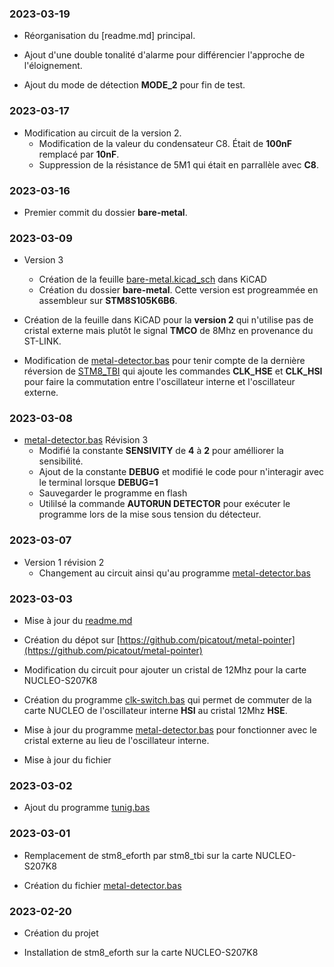 ### 2023-03-19

* Réorganisation du [readme.md] principal.

* Ajout d'une double tonalité d'alarme pour différencier l'approche de l'éloignement. 

* Ajout du mode de détection **MODE_2** pour fin de test.

### 2023-03-17

* Modification au circuit de la version 2. 
    * Modification de la valeur du condensateur C8. Était de **100nF** remplacé par **10nF**. 
    * Suppression de la résistance de 5M1 qui était en parrallèle avec **C8**.

### 2023-03-16 

* Premier commit du dossier **bare-metal**. 

### 2023-03-09 

* Version 3 
    * Création de la feuille [bare-metal.kicad_sch](KiCAD/bare-metal.kicad_sch) dans KiCAD
    * Création du dossier **bare-metal**. Cette version est progreammée en assembleur sur **STM8S105K6B6**.

* Création de la feuille dans KiCAD pour la **version 2** qui n'utilise pas de cristal externe mais plutôt le signal **TMCO** de 8Mhz en provenance du ST-LINK. 

* Modification de [metal-detector.bas](metal-detector.bas) pour tenir compte de la dernière réversion de [STM8_TBI](https://github.com/picatout/stm8_tbi) qui ajoute les commandes **CLK_HSE** et **CLK_HSI** pour faire la commutation entre l'oscillateur  interne et l'oscillateur externe.

### 2023-03-08 

* [metal-detector.bas](metal-detector.bas) Révision 3
    * Modifié la constante  **SENSIVITY**  de **4** à **2** pour amélliorer la sensibilité. 
    * Ajout de la constante **DEBUG** et modifié le code pour n'interagir avec le terminal lorsque **DEBUG=1**
    * Sauvegarder le programme en flash 
    * Utililsé la commande **AUTORUN DETECTOR** pour exécuter le programme lors de la mise sous tension du détecteur.
    
### 2023-03-07

* Version 1 révision 2
    * Changement au circuit ainsi qu'au programme [metal-detector.bas](metal-detector.bas)


### 2023-03-03

* Mise à jour du [readme.md](readme.md)

* Création du dépot sur [https://github.com/picatout/metal-pointer](https://github.com/picatout/metal-pointer)

* Modification du circuit pour ajouter un cristal de 12Mhz pour la carte NUCLEO-S207K8

* Création du programme [clk-switch.bas](clk-switch.bas) qui permet de commuter de la carte NUCLEO 
de l'oscillateur interne **HSI** au cristal 12Mhz **HSE**. 

* Mise à jour du programme [metal-detector.bas](metal-detector.bas) pour fonctionner avec le cristal 
externe au lieu de l'oscillateur interne.

* Mise à jour du fichier []()

### 2023-03-02

* Ajout du programme [tunig.bas](tuning.bas)

### 2023-03-01

* Remplacement de stm8_eforth par stm8_tbi sur la carte NUCLEO-S207K8

* Création du fichier [metal-detector.bas](metal-detector.bas)

### 2023-02-20

* Création du projet 

* Installation de stm8_eforth sur la carte NUCLEO-S207K8 


